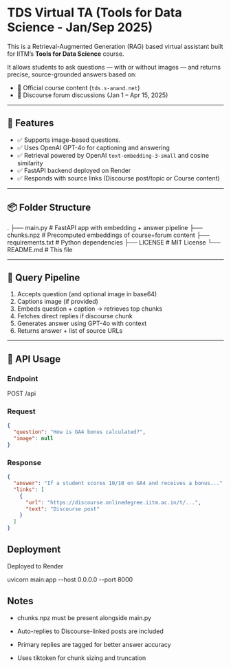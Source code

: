 # TDS Virtual TA (Tools for Data Science - Jan/Sep 2025)

This is a Retrieval-Augmented Generation (RAG) based virtual assistant built for IITM’s **Tools for Data Science** course.

It allows students to ask questions — with or without images — and returns precise, source-grounded answers based on:
- 📘 Official course content (`tds.s-anand.net`)
- 💬 Discourse forum discussions (Jan 1 – Apr 15, 2025)

---

## 🔧 Features

- ✅ Supports image-based questions.
- ✅ Uses OpenAI GPT-4o for captioning and answering
- ✅ Retrieval powered by OpenAI `text-embedding-3-small` and cosine similarity
- ✅ FastAPI backend deployed on Render
- ✅ Responds with source links (Discourse post/topic or Course content)

---

## 📦 Folder Structure
.
├── main.py # FastAPI app with embedding + answer pipeline
├── chunks.npz # Precomputed embeddings of course+forum content
├── requirements.txt # Python dependencies
├── LICENSE # MIT License
└── README.md # This file

---

## 🧠 Query Pipeline

1. Accepts question (and optional image in base64)  
2. Captions image (if provided)  
3. Embeds question + caption → retrieves top chunks  
4. Fetches direct replies if discourse chunk  
5. Generates answer using GPT-4o with context  
6. Returns answer + list of source URLs  

---

## 🧪 API Usage

### Endpoint

POST /api


### Request

```json
{
  "question": "How is GA4 bonus calculated?",
  "image": null
}
```
### Response

```json
{
  "answer": "If a student scores 10/10 on GA4 and receives a bonus...",
  "links": [
    {
      "url": "https://discourse.onlinedegree.iitm.ac.in/t/...",
      "text": "Discourse post"
    }
  ]
}
```
## Deployment

Deployed to Render

uvicorn main:app --host 0.0.0.0 --port 8000

## Notes

- chunks.npz must be present alongside main.py

- Auto-replies to Discourse-linked posts are included

- Primary replies are tagged for better answer accuracy

- Uses tiktoken for chunk sizing and truncation




